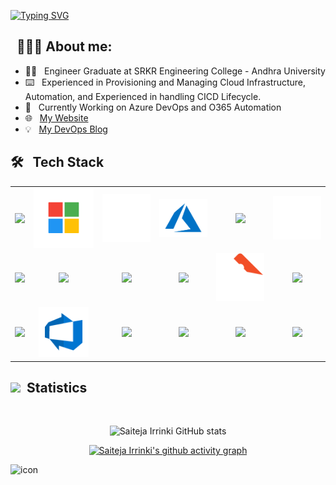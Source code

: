 [![Typing SVG](https://readme-typing-svg.demolab.com?font=Josefin+Sans&size=40&duration=1000&pause=500&color=00E4A9&width=400&&repeat=falselines&height=70&lines=Hey!;Nice+to+Meet+you...%F0%9F%98%83%09;I'm+SAITEJA+IRRINKI;DevOps+Engineer)](https://git.io/typing-svg)

## &nbsp; 👨🏻‍💻 About me:

- 👨‍🎓 &nbsp; Engineer Graduate at SRKR Engineering College - Andhra University
- ⌨️ &nbsp; Experienced in Provisioning and Managing Cloud Infrastructure, Automation, and Experienced in handling CICD Lifecycle.
- 🌱 &nbsp; Currently Working on Azure DevOps and O365 Automation
- 🌐 &nbsp; [My Website](https://saitejairrinki.github.io/)
- 💡 &nbsp; [My DevOps Blog](https://softwarelife.github.io/)


## 🛠 &nbsp; Tech Stack


<table>
<tr>
    <td align='center'>
        <img src="https://media.tenor.com/S61VCO73mOAAAAAj/linux-tux.gif" width="70" >
    </td>
    <td align='center'>
        <img src="https://raw.githubusercontent.com/saitejairrinki/Documents/main/microsoft.gif" width="100" >
    </td>
    <td align='center'>
        <img src="https://raw.githubusercontent.com/saitejairrinki/Documents/main/gifs/Vagrant.gif" width="80" >
    </td>
    <td align='center'>
        <img src="https://github.com/saitejairrinki/Documents/blob/main/gifs/azure.gif?raw=true" width="80">
    </td>
     <td align='center'>
        <img src="https://techstack-generator.vercel.app/aws-icon.svg" width="80" >
    </td>
    <td align='center'>
        <img src="https://raw.githubusercontent.com/saitejairrinki/Documents/main/gifs/Google%20Cloud.gif" width="80">
    </td>

<tr>
    <td align='center'>
  <a href="https://softwarelife.github.io/devops/terraform/">
    <img src="https://www.svgrepo.com/show/376353/terraform.svg" width="90">
  </a>
</td>
    <td align='center'>
        <a href="https://softwarelife.github.io/devops/ansible/">
        <img src="https://skillicons.dev/icons?i=ansible" width="80">
        </a>   
    </td>
    <td align='center'>
        <img src="https://skillicons.dev/icons?i=bash" width="80">
    </td>
     <td align='center'>
        <img src="https://skillicons.dev/icons?i=powershell" width="80">
    </td>
    <td align='center'>
        <img src="https://github.com/saitejairrinki/Documents/blob/main/gifs/Git.gif?raw=true" alt="icon" width="80" >
    </td>
    <td align='center'>
        <img src="https://skillicons.dev/icons?i=vim" width="80" >
    </td>    
</tr>
<tr>
    <td align='center'>
        <img src="https://skillicons.dev/icons?i=jenkins" width="80">
    </td>
    <td align='center'>
        <img src="https://raw.githubusercontent.com/saitejairrinki/Documents/main/gifs/Azure%20Devops.gif" width="80">
    </td>
    <td align='center'>
        <img src="https://seeklogo.com/images/S/sonarcloud-logo-39208B5388-seeklogo.com.png" width="80">
    </td>
    <td align='center'>
                <a href="https://softwarelife.github.io/devops/docker-setup/">
        <img src="https://techstack-generator.vercel.app/docker-icon.svg" width="80">
                </a>
    </td>
    <td align='center'>
       <img src="https://techstack-generator.vercel.app/kubernetes-icon.svg" width="80">
    <td align='center'>
        <img src="https://skillicons.dev/icons?i=vscode" width="80">
    </td>        
    </td>
</tr>
</table>

## <img src="https://raw.githubusercontent.com/Ashutosh00710/github-readme-activity-graph/42ef9eee568769795fe6fe7d8d1b1259cda8d773/asset/logo.svg" width="40px"> &nbsp;Statistics 


<br/> 

<div align="center">

![Saiteja Irrinki GitHub stats](https://github-readme-stats.vercel.app/api?username=saitejairrinki\&bg_color=30,e96443,904e95\&title_color=fff\&text_color=fff)
  
[![Saiteja Irrinki's github activity graph](https://github-readme-activity-graph.vercel.app/graph?username=saitejairrinki&theme=react-dark)](https://github.com/saitejairrinki/github-readme-activity-graph)

</div>

<img src="https://camo.githubusercontent.com/f70b425aafbef383f0ec7b86678a85eb7a4b7a7923fb24fda1df3f4866e001c9/68747470733a2f2f74656368737461636b2d67656e657261746f722e76657263656c2e6170702f6370702d69636f6e2e737667" alt="icon" data-canonical-src="https://techstack-generator.vercel.app/cpp-icon.svg" style="max-width: 100%;" width="65" height="65"></a><a target="_blank" rel="noopener noreferrer nofollow" href="https://camo.githubusercontent.com/28e6f144aefcedd9d0fd391a0415271fd795970a553e67967583ecee08f9dd95/68747470733a2f2f74656368737461636b2d67656e657261746f722e76657263656c2e6170702f6373686172702d69636f6e2e737667">
